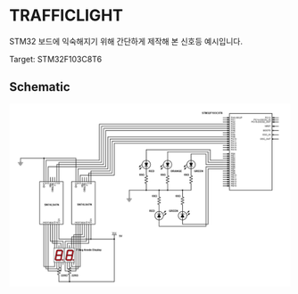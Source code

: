 TRAFFICLIGHT
===========
STM32 보드에 익숙해지기 위해 간단하게 제작해 본 신호등 예시입니다.

Target: STM32F103C8T6

## Schematic
![Scehmatic Image](img/schematic.png)


